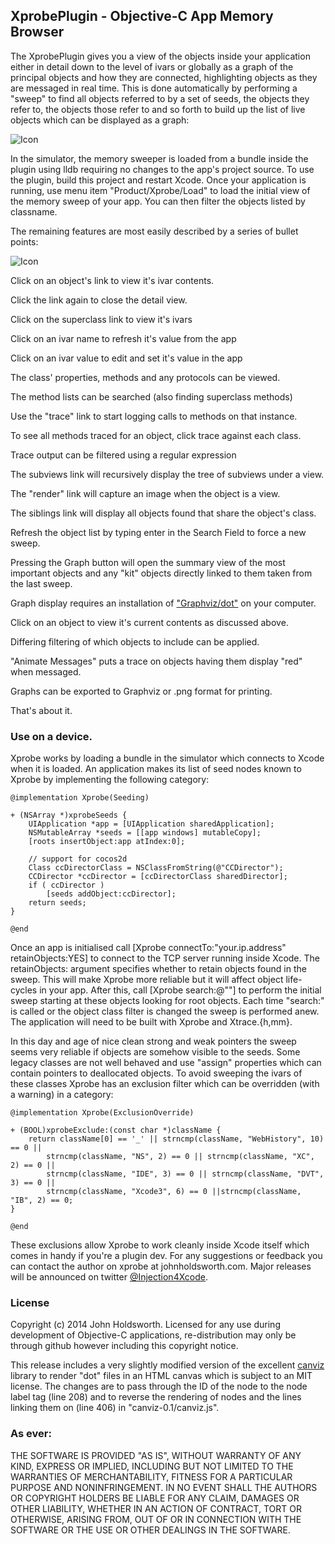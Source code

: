 ## XprobePlugin - Objective-C App Memory Browser

The XprobePlugin gives you a view of the objects inside your application either
in detail down to the level of ivars or globally as a graph of the principal objects
and how they are connected, highlighting objects as they are messaged in real time.
This is done automatically by performing a "sweep" to find all objects referred to
by a set of seeds, the objects they refer to, the objects those refer to and so 
forth to build up the list of live objects which can be displayed as a graph:

![Icon](http://injectionforxcode.johnholdsworth.com/xprobe2.png)

In the simulator, the memory sweeper is loaded from a bundle inside the plugin using lldb
requiring no changes to the app's project source. To use the plugin, build this project
and restart Xcode. Once your application is running, use menu item "Product/Xprobe/Load"
to load the initial view of the  memory sweep of your app. You can then filter the
objects listed by classname.

The remaining features are most easily described by a series of bullet points:

![Icon](http://injectionforxcode.johnholdsworth.com/xprobe1.png)

Click on an object's link to view it's ivar contents.

Click the link again to close the detail view.

Click on the superclass link to view it's ivars

Click on an ivar name to refresh it's value from the app

Click on an ivar value to edit and set it's value in the app

The class' properties, methods and any protocols can be viewed.

The method lists can be searched (also finding superclass methods)

Use the "trace" link to start logging calls to methods on that instance.

To see all methods traced for an object, click trace against each class.

Trace output can be filtered using a regular expression

The subviews link will recursively display the tree of subviews under a view.

The "render" link will capture an image when the object is a view.

The siblings link will display all objects found that share the object's class.

Refresh the object list by typing enter in the Search Field to force a new sweep.

Pressing the Graph button will open the summary view of the most important objects
and any "kit" objects directly linked to them taken from the last sweep.

Graph display requires an installation of ["Graphviz/dot"](http://www.graphviz.org/) on your computer.

Click on an object to view it's current contents as discussed above.

Differing filtering of which objects to include can be applied.

"Animate Messages" puts a trace on objects having them display "red" when messaged.

Graphs can be exported to Graphviz or .png format for printing.

That's about it.

### Use on a device.

Xprobe works by loading a bundle in the simulator which connects to Xcode when it is loaded.
An application makes its list of seed nodes known to Xprobe by implementing the following category:

    @implementation Xprobe(Seeding)

    + (NSArray *)xprobeSeeds {
        UIApplication *app = [UIApplication sharedApplication];
        NSMutableArray *seeds = [[app windows] mutableCopy];
        [roots insertObject:app atIndex:0];

        // support for cocos2d
        Class ccDirectorClass = NSClassFromString(@"CCDirector");
        CCDirector *ccDirector = [ccDirectorClass sharedDirector];
        if ( ccDirector )
            [seeds addObject:ccDirector];
        return seeds;
    }

    @end
    
Once an app is initialised call [Xprobe connectTo:"your.ip.address" retainObjects:YES] to
connect to the TCP server running inside Xcode. The retainObjects: argument specifies whether
to retain objects found in the sweep. This will make Xprobe more reliable but it will affect
object life-cycles in your app. After this, call [Xprobe search:@""] to perform the initial sweep 
starting at these objects looking for root objects. Each time "search:" is called or the object 
class filter is changed the sweep is performed anew. The application will need to be built with
Xprobe and Xtrace.{h,mm}.

In this day and age of nice clean strong and weak pointers the sweep seems very reliable
if objects are somehow visible to the seeds. Some legacy classes are not well behaved and 
use "assign" properties which can contain pointers to deallocated objects. To avoid 
sweeping the ivars of these classes Xprobe has an exclusion filter which can be overridden 
(with a warning) in a category:

    @implementation Xprobe(ExclusionOverride)

    + (BOOL)xprobeExclude:(const char *)className {
        return className[0] == '_' || strncmp(className, "WebHistory", 10) == 0 ||
            strncmp(className, "NS", 2) == 0 || strncmp(className, "XC", 2) == 0 ||
            strncmp(className, "IDE", 3) == 0 || strncmp(className, "DVT", 3) == 0 ||
            strncmp(className, "Xcode3", 6) == 0 ||strncmp(className, "IB", 2) == 0;
    }
    
    @end
    
These exclusions allow Xprobe to work cleanly inside Xcode itself which comes in handy 
if you're a plugin dev. For any suggestions or feedback you can contact the author
on xprobe at johnholdsworth.com. Major releases will be announced on twitter
[@Injection4Xcode](https://twitter.com/#!/@Injection4Xcode).

### License

Copyright (c) 2014 John Holdsworth. Licensed for any use during development of Objective-C
applications, re-distribution may only be through github however including this copyright notice.

This release includes a very slightly modified version of the excellent 
[canviz](https://code.google.com/p/canviz/) library to render "dot" files 
in an HTML canvas which is subject to an MIT license. The changes are to pass 
through the ID of the node to the node label tag (line 208) and to reverse 
the rendering of nodes and the lines linking them on (line 406) in "canviz-0.1/canviz.js".

### As ever:

THE SOFTWARE IS PROVIDED "AS IS", WITHOUT WARRANTY OF ANY KIND, EXPRESS OR IMPLIED, INCLUDING BUT NOT 
LIMITED TO THE WARRANTIES OF MERCHANTABILITY, FITNESS FOR A PARTICULAR PURPOSE AND NONINFRINGEMENT. 
IN NO EVENT SHALL THE AUTHORS OR COPYRIGHT HOLDERS BE LIABLE FOR ANY CLAIM, DAMAGES OR OTHER LIABILITY, 
WHETHER IN AN ACTION OF CONTRACT, TORT OR OTHERWISE, ARISING FROM, OUT OF OR IN CONNECTION WITH THE 
SOFTWARE OR THE USE OR OTHER DEALINGS IN THE SOFTWARE.
